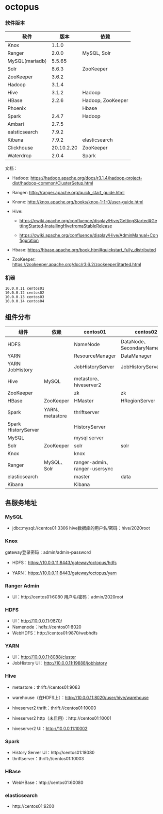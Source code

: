 # octopus

### 软件版本

| 软件           | 版本       | 依赖              |
| -------------- | ---------- | ----------------- |
| Knox           | 1.1.0      |                   |
| Ranger         | 2.0.0      | MySQL, Solr       |
| MySQL(mariadb) | 5.5.65     |                   |
| Solr           | 8.6.3      | ZooKeeper         |
| ZooKeeper      | 3.6.2      |                   |
| Hadoop         | 3.1.4      |                   |
| Hive           | 3.1.2      | Hadoop            |
| HBase          | 2.2.6      | Hadoop, ZooKeeper |
| Phoenix        |            | Hbase             |
| Spark          | 2.4.7      | Hadoop            |
| Ambari         | 2.7.5      |                   |
| ealsticsearch  | 7.9.2      |                   |
| Kibana         | 7.9.2      | elasticsearch     |
| Clickhouse     | 20.10.2.20 | ZooKeeper         |
| Waterdrop      | 2.0.4      | Spark             |

文档：

- Hadoop: https://hadoop.apache.org/docs/r3.1.4/hadoop-project-dist/hadoop-common/ClusterSetup.html

- Ranger: http://ranger.apache.org/quick_start_guide.html

- Knonx: http://knox.apache.org/books/knox-1-1-0/user-guide.html

- Hive: 

  - https://cwiki.apache.org/confluence/display/Hive/GettingStarted#GettingStarted-InstallingHivefromaStableRelease

  - https://cwiki.apache.org/confluence/display/Hive/AdminManual+Configuration

- Hbase: https://hbase.apache.org/book.html#quickstart_fully_distributed

- ZooKeeper: https://zookeeper.apache.org/doc/r3.6.2/zookeeperStarted.html

### 机器

```
10.0.0.11 centos01
10.0.0.12 centos02
10.0.0.13 centos03
10.0.0.14 centos04
```

## 组件分布

| 组件                | 依赖             | centos01                      | centos02                    | centos03         | centos04         |
| ------------------- | ---------------- | ----------------------------- | --------------------------- | ---------------- | ---------------- |
| HDFS                |                  | NameNode                      | DataNode、SecondaryNameNode | DataNode         | DataNode         |
| YARN                |                  | ResourceManager               | DataManager                 | DataManager      | DataManager      |
| YARN JobHistory     |                  | JobHistoryServer              | JobHistoryServer            | JobHistoryServer | JobHistoryServer |
| Hive                | MySQL            | metastore、hiveserver2        |                             |                  |                  |
| ZooKeeper           |                  | zk                            | zk                          | zk               |                  |
| HBase               | ZooKeeper        | HMaster                       | HRegionServer               | HRegionServer    | HRegionServer    |
| Spark               | YARN、 metastore | thriftserver                  |                             |                  |                  |
| Spark HistoryServer |                  | HistoryServer                 |                             |                  |                  |
| MySQL               |                  | mysql server                  |                             |                  |                  |
| Solr                | ZooKeeper        | solr                          | solr                        | solr             |                  |
| Knox                |                  | knox                          |                             |                  |                  |
| Ranger              | MySQL、Solr      | ranger-admin、ranger-usersync |                             |                  |                  |
| elasticsearch       |                  | master                        | data                        | data             | data             |
| Kibana              |                  | Kibana                        |                             |                  |                  |

## 各服务地址

### MySQL

- jdbc:mysql://centos01:3306  hive数据库的用户名/密码：hive/2020root

### Knox

gateway登录密码：admin/admin-password

- HDFS：https://10.0.0.11:8443/gateway/octopus/hdfs

- YARN：https://10.0.0.11:8443/gateway/octopus/yarn

### Ranger Admin

- UI：http://centos01:6080   用户名/密码：admin/2020root

### HDFS

- UI：http://10.0.0.11:9870/
- Namenode：hdfs://centos01:8020
- WebHDFS：http://centos01:9870/webhdfs

### YARN

- UI：http://10.0.0.11:8088/cluster
- JobHistory UI：http://10.0.0.11:19888/jobhistory 

### Hive

- metastore：thrift://centos01:9083
- warehouse（在HDFS上）：http://10.0.0.11:8020/user/hive/warehouse
- hiveserver2 thrift：thrift://centos01:10000
- hiveserver2 http（未启用）：http://centos01:10001

- hiveserver2 UI：http://10.0.0.11:10002

### Spark

- History Server UI：http://centos01:18080
- thriftserver：thrift://centos01:10003

### HBase

- WebHBase：http://centos01:60080

### elasticsearch

- http://centos01:9200

